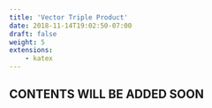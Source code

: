 ```yaml
---
title: 'Vector Triple Product'
date: 2018-11-14T19:02:50-07:00
draft: false
weight: 5
extensions:
    - katex
---
```


## CONTENTS WILL BE ADDED SOON